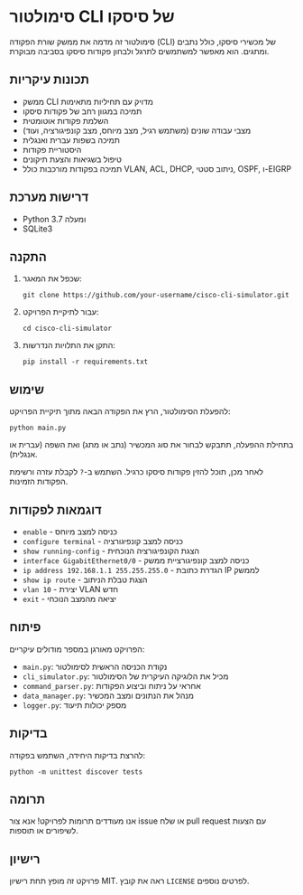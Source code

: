 # סימולטור CLI של סיסקו

סימולטור זה מדמה את ממשק שורת הפקודה (CLI) של מכשירי סיסקו, כולל נתבים ומתגים. הוא מאפשר למשתמשים לתרגל ולבחון פקודות סיסקו בסביבה מבוקרת.

## תכונות עיקריות

- ממשק CLI מדויק עם תחיליות מתאימות
- תמיכה במגוון רחב של פקודות סיסקו
- השלמת פקודות אוטומטית
- מצבי עבודה שונים (משתמש רגיל, מצב מיוחס, מצב קונפיגורציה, ועוד)
- תמיכה בשפות עברית ואנגלית
- היסטוריית פקודות
- טיפול בשגיאות והצעת תיקונים
- תמיכה בפקודות מורכבות כולל VLAN, ACL, DHCP, ניתוב סטטי, OSPF, ו-EIGRP

## דרישות מערכת

- Python 3.7 ומעלה
- SQLite3

## התקנה

1. שכפל את המאגר:
   ```
   git clone https://github.com/your-username/cisco-cli-simulator.git
   ```

2. עבור לתיקיית הפרויקט:
   ```
   cd cisco-cli-simulator
   ```

3. התקן את התלויות הנדרשות:
   ```
   pip install -r requirements.txt
   ```

## שימוש

להפעלת הסימולטור, הרץ את הפקודה הבאה מתוך תיקיית הפרויקט:

```
python main.py
```

בתחילת ההפעלה, תתבקש לבחור את סוג המכשיר (נתב או מתג) ואת השפה (עברית או אנגלית).

לאחר מכן, תוכל להזין פקודות סיסקו כרגיל. השתמש ב-`?` לקבלת עזרה ורשימת הפקודות הזמינות.

## דוגמאות לפקודות

- `enable` - כניסה למצב מיוחס
- `configure terminal` - כניסה למצב קונפיגורציה
- `show running-config` - הצגת הקונפיגורציה הנוכחית
- `interface GigabitEthernet0/0` - כניסה למצב קונפיגורציית ממשק
- `ip address 192.168.1.1 255.255.255.0` - הגדרת כתובת IP לממשק
- `show ip route` - הצגת טבלת הניתוב
- `vlan 10` - יצירת VLAN חדש
- `exit` - יציאה מהמצב הנוכחי

## פיתוח

הפרויקט מאורגן במספר מודולים עיקריים:

- `main.py`: נקודת הכניסה הראשית לסימולטור
- `cli_simulator.py`: מכיל את הלוגיקה העיקרית של הסימולטור
- `command_parser.py`: אחראי על ניתוח וביצוע הפקודות
- `data_manager.py`: מנהל את הנתונים ומצב המכשיר
- `logger.py`: מספק יכולות תיעוד

## בדיקות

להרצת בדיקות היחידה, השתמש בפקודה:

```
python -m unittest discover tests
```

## תרומה

אנו מעודדים תרומות לפרויקט! אנא צור issue או שלח pull request עם הצעות לשיפורים או תוספות.

## רישיון

פרויקט זה מופץ תחת רישיון MIT. ראה את קובץ `LICENSE` לפרטים נוספים.
